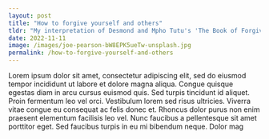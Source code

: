 ```yaml
---
layout: post
title: "How to forgive yourself and others"
tldr: "My interpretation of Desmond and Mpho Tutu's 'The Book of Forgiving'."
date: 2022-11-11
image: /images/joe-pearson-bW8EPK5ueTw-unsplash.jpg
permalink: /how-to-forgive-yourself-and-others
---
```


Lorem ipsum dolor sit amet, consectetur adipiscing elit, sed do eiusmod tempor incididunt ut labore et dolore magna aliqua. Congue quisque egestas diam in arcu cursus euismod quis. Sed turpis tincidunt id aliquet. Proin fermentum leo vel orci. Vestibulum lorem sed risus ultricies. Viverra vitae congue eu consequat ac felis donec et. Rhoncus dolor purus non enim praesent elementum facilisis leo vel. Nunc faucibus a pellentesque sit amet porttitor eget. Sed faucibus turpis in eu mi bibendum neque. Dolor mag
